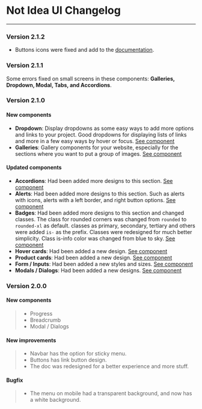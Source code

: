 # Not Idea UI Changelog

---

### Version 2.1.2

- Buttons icons were fixed and add to the [documentation](https://not-idea-ui.netlify.app/docs/components/accordions).

### Version 2.1.1

Some errors fixed on small screens in these components: **Galleries, Dropdown, Modal, Tabs, and Accordions**.

### Version 2.1.0

#### New components

- **Dropdown**: Display dropdowns as some easy ways to add more options and links to your project. Good dropdowns for displaying lists of links and more in a few easy ways by hover or focus. [See component](https://not-idea-ui.netlify.app/docs/components/dropdown)
- **Galleries**: Gallery components for your website, especially for the sections where you want to put a group of images. [See component](https://not-idea-ui.netlify.app/docs/components/galleries)

#### Updated components

- **Accordions**: Had been added more designs to this section. [See component](https://not-idea-ui.netlify.app/docs/components/accordions)
- **Alerts**: Had been added more designs to this section. Such as alerts with icons, alerts with a left border, and right button options. [See component](https://not-idea-ui.netlify.app/docs/components/alerts)
- **Badges**: Had been added more designs to this section and changed classes. The class for rounded corners was changed from `rounded` to `rounded-xl` as default. classes as primary, secondary, tertiary and others were added `is-` as the prefix. Classes were redesigned for much better simplicity. Class is-info color was changed from blue to sky. [See component](https://not-idea-ui.netlify.app/docs/components/badges/)
- **Hover cards**: Had been added a new design. [See component](https://not-idea-ui.netlify.app/docs/components/cards/hover-cards#card-image-hover)
- **Product cards**: Had been added a new design. [See component](https://not-idea-ui.netlify.app/docs/components/cards/product-cards#product-card-hover-buttons)
- **Form / Inputs**: Had been added a new styles and sizes. [See component](https://not-idea-ui.netlify.app/docs/layouts/form#input-styles)
- **Modals / Dialogs**: Had been added a new designs. [See component](https://not-idea-ui.netlify.app/docs/components/modals#right-modal)

### Version 2.0.0

#### New components

> - Progress
> - Breadcrumb
> - Modal / Dialogs

#### New improvements

> - Navbar has the option for sticky menu.
> - Buttons has link button design.
> - The doc was redesigned for a better experience and more stuff.

#### Bugfix

> - The menu on mobile had a transparent background, and now has a white background.

